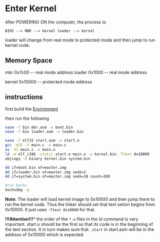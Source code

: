 Enter Kernel
============

After POWERING ON the computer, the process is:

    BIOS --> MBR --> kernel loader --> kernel

loader will change from real mode to protected mode
and then jump to run kernel code.

Memory Space
-------------

mbr    0x7c00  -- real mode address
loader 0x1000  -- real mode address

kernel 0x10000 -- protected mode address

instructions
------------

first build the [Environment](https://hzget.github.io/notes/os/bare/env.md)

then run the following

```bash
nasm -f bin mbr.asm -o boot.bin
nasm -f bin loader.asm -o loader.bin

nasm -f elf32 start.asm -o start.o
gcc -m32 -S main.c -o main.s
as -32 main.s -o main.o
ld -m elf_i386 -static start.o main.o -o kernel.bin -Ttext 0x10000
objcopy -O binary kernel.bin system.bin

dd if=boot.bin of=master.img
dd if=loader.bin of=master.img seek=2
dd if=system.bin of=master.img seek=10 count=100

#run bochs
bochsdbg -q
```

**Note:**
The loader will load kernel image to 0x10000
and then jump there to run the kernel code.
Thus the linker should set that text setion begins from 0x10000.
It just uses `-Ttext 0x10000` for that.

**!!!Attention!!!***
the order of the `*.o` files in the ld command is very important.
start.o should be the first so that its code is in the beginning
of the text section. It in turn makes sure that `_start` in
start.asm will be in the address of 0x10000 which is expected.

